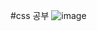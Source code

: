 #css 공부
![image](https://user-images.githubusercontent.com/85022962/125274196-b17f6a00-e348-11eb-9c48-cf9485cec95a.png)
